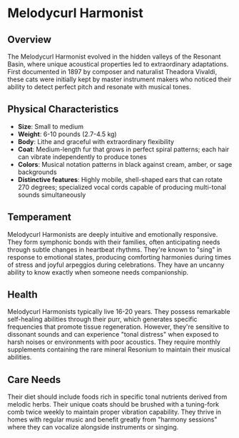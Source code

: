 # Melodycurl Harmonist

## Overview
The Melodycurl Harmonist evolved in the hidden valleys of the Resonant Basin, where unique acoustical properties led to extraordinary adaptations. First documented in 1897 by composer and naturalist Theadora Vivaldi, these cats were initially kept by master instrument makers who noticed their ability to detect perfect pitch and resonate with musical tones.

## Physical Characteristics
- **Size**: Small to medium
- **Weight**: 6-10 pounds (2.7-4.5 kg)
- **Body**: Lithe and graceful with extraordinary flexibility
- **Coat**: Medium-length fur that grows in perfect spiral patterns; each hair can vibrate independently to produce tones
- **Colors**: Musical notation patterns in black against cream, amber, or sage backgrounds
- **Distinctive features**: Highly mobile, shell-shaped ears that can rotate 270 degrees; specialized vocal cords capable of producing multi-tonal sounds simultaneously

## Temperament
Melodycurl Harmonists are deeply intuitive and emotionally responsive. They form symphonic bonds with their families, often anticipating needs through subtle changes in heartbeat rhythms. They're known to "sing" in response to emotional states, producing comforting harmonies during times of stress and joyful arpeggios during celebrations. They have an uncanny ability to know exactly when someone needs companionship.

## Health
Melodycurl Harmonists typically live 16-20 years. They possess remarkable self-healing abilities through their purr, which generates specific frequencies that promote tissue regeneration. However, they're sensitive to dissonant sounds and can experience "tonal distress" when exposed to harsh noises or environments with poor acoustics. They require monthly supplements containing the rare mineral Resonium to maintain their musical abilities.

## Care Needs
Their diet should include foods rich in specific tonal nutrients derived from melodic herbs. Their unique coats should be brushed with a tuning-fork comb twice weekly to maintain proper vibration capability. They thrive in homes with regular music and benefit greatly from "harmony sessions" where they can vocalize alongside instruments or singing.
